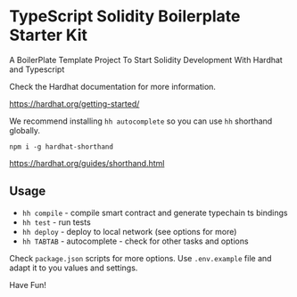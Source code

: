 # TypeScript Solidity Boilerplate Starter Kit

A BoilerPlate Template Project To Start Solidity Development With Hardhat and Typescript

Check the Hardhat documentation for more information. 

https://hardhat.org/getting-started/


We recommend installing `hh autocomplete` so you can use `hh` shorthand globally.

`npm i -g hardhat-shorthand`

https://hardhat.org/guides/shorthand.html

## Usage

- `hh compile` - compile smart contract and generate typechain ts bindings
- `hh test` - run tests
- `hh deploy` - deploy to local network (see options for more)
- `hh TABTAB` - autocomplete - check for other tasks and options


Check `package.json` scripts for more options.
Use `.env.example` file and adapt it to you values and settings.

Have Fun!
